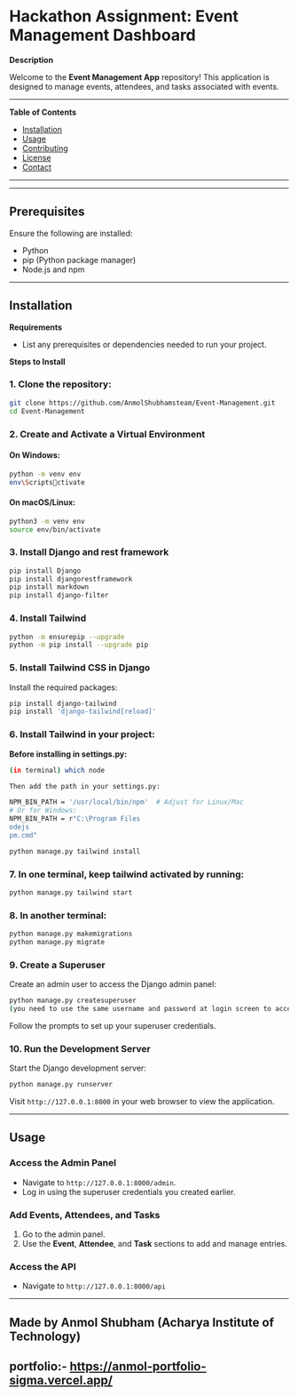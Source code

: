 
# Hackathon Assignment: Event Management Dashboard

**Description**  

Welcome to the **Event Management App** repository! This application is designed to manage events, attendees, and tasks associated with events.

---

**Table of Contents**  
- [Installation](#installation)  
- [Usage](#usage)  
- [Contributing](#contributing)  
- [License](#license)  
- [Contact](#contact)  

---

---

## Prerequisites
Ensure the following are installed:

- Python
- pip (Python package manager)
- Node.js and npm

---

## Installation

**Requirements**  
- List any prerequisites or dependencies needed to run your project.

**Steps to Install**  
### 1. Clone the repository:
   ```bash
   git clone https://github.com/AnmolShubhamsteam/Event-Management.git
   cd Event-Management
   ```

### 2. Create and Activate a Virtual Environment

#### On Windows:
```bash
python -m venv env
env\Scriptsctivate
```

#### On macOS/Linux:
```bash
python3 -m venv env
source env/bin/activate
```

### 3. Install Django and rest framework
```bash
pip install Django
pip install djangorestframework
pip install markdown    
pip install django-filter 
```

### 4. Install Tailwind
```bash
python -m ensurepip --upgrade
python -m pip install --upgrade pip
```

### 5. Install Tailwind CSS in Django
Install the required packages:

```bash
pip install django-tailwind
pip install 'django-tailwind[reload]'
```

### 6. Install Tailwind in your project:
**Before installing in settings.py:**
```bash
(in terminal) which node

Then add the path in your settings.py:

NPM_BIN_PATH = '/usr/local/bin/npm'  # Adjust for Linux/Mac
# Or for Windows:
NPM_BIN_PATH = r"C:\Program Files
odejs
pm.cmd"
```

```bash
python manage.py tailwind install
```

### 7. In one terminal, keep tailwind activated by running:

```bash
python manage.py tailwind start
```

### 8. In another terminal:

```bash
python manage.py makemigrations
python manage.py migrate
```

### 9. Create a Superuser

Create an admin user to access the Django admin panel:
```bash
python manage.py createsuperuser
(you need to use the same username and password at login screen to access all the features)
```
Follow the prompts to set up your superuser credentials.

### 10. Run the Development Server

Start the Django development server:
```bash
python manage.py runserver
```

Visit `http://127.0.0.1:8000` in your web browser to view the application.

---

## Usage

### Access the Admin Panel
- Navigate to `http://127.0.0.1:8000/admin`.
- Log in using the superuser credentials you created earlier.

### Add Events, Attendees, and Tasks
1. Go to the admin panel.
2. Use the **Event**, **Attendee**, and **Task** sections to add and manage entries.

### Access the API 
- Navigate to `http://127.0.0.1:8000/api`

---

## Made by Anmol Shubham (Acharya Institute of Technology)
## portfolio:- https://anmol-portfolio-sigma.vercel.app/
